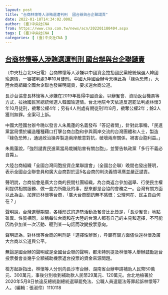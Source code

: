 ```yaml
---
layout: post
title: "台商林懷等人涉賄選遭判刑  國台辦與台企聯譴責"
date: 2022-01-18T14:34:02.000Z
author: (臺)中央社CNA
from: https://www.cna.com.tw/news/acn/202201180404.aspx
tags: [ (臺)中央社CNA ]
categories: [ (臺)中央社CNA ]
---
```

<!--1642516442000-->
[台商林懷等人涉賄選遭判刑  國台辦與台企聯譴責](https://www.cna.com.tw/news/acn/202201180404.aspx)
------

<div>
<div></div><div><p>（中央社台北18日電）台商林懷等人涉嫌以中國資金拉抬國民黨總統候選人韓國瑜選情，一審被判處3年10月徒刑。中國大陸國台辦今天稱此為「綠色恐怖」，大陸台商組織全國台企聯也發聲明譴責，要求還台商公道。</p><p>長沙台協會長林懷等人涉嫌在2019年獲得中國資金，以辦餐會、資助返台機票等方式，拉抬國民黨總統候選人韓國瑜選情。台北地院今天依違反選罷法判處林懷3年10月徒刑，褫奪公權4年；另有4人判處有期徒刑1年8月，褫奪公權2年；餘2人獲判無罪。全案可上訴。</p><p>中國大陸國台辦今晚以發言人朱鳳蓮的名義發布「答記者問」，針對此事稱，「民進黨當局慣於編造種種藉口打擊台商台胞和參與兩岸交流的台灣團體和人士，製造『綠色恐怖』，通過政治操弄製造兩岸敵意對抗，破壞兩岸關係，禍害台胞利益。」</p><p>朱鳳蓮說，「強烈譴責民進黨當局栽贓陷害有關台胞」，並警告執政黨「多行不義必自斃」。</p><p>大陸台商組織「全國台灣同胞投資企業聯誼會」（全國台企聯）晚間也發出聲明，表示全國台企聯會員和廣大台商對於這5名台商的判決義憤填膺並嚴正譴責。</p><p>聲明說，台商協會是廣大台商的民間社團組織，為台商返台參加選舉、行使民主權利提供相關服務、做一些力所能及的事，歷來都是台協的會務之一。台灣有關方面以此為由，加罪於林懷等台商，「廣大台商聞訊無不感慨：公理何在、民主自由何在？」</p><p>聲明說，台灣選舉期間，各種形式的造勢活動及餐會比比皆是，「長沙餐會」地點雖異、性質相同，並稱每位台商和在大陸的台灣人都有自己的主見和選擇，不可能因為參加某一次活動、聽到某一句話而改變投票意向。</p><p>聲明認為，對林懷等台商的判刑是「選擇性辦案」，呼籲有關方面儘快還林懷及廣大台商以公道與公平。</p><p>無論是國台辦的聲明或是全國台企聯的聲明，都未特別提及林懷等人舉辦鼓勵返台投票餐會並幾乎全額補助機票返台投票的資金來源問題。</p><p>檢方起訴指出，林懷等人分別向長沙市台辦、湖南省台辦申請補助人民幣50萬元、300萬元，事後分別收到補助款人民幣29萬元、120萬元。台北地檢署於2020年5月8日依違反總統副總統選舉罷免法、公職人員選罷法等罪起訴林懷等7人。（編輯：張淑伶）1110118</p></div>
</div>
